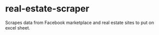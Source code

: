 # real-estate-scraper
Scrapes data from Facebook marketplace and real estate sites to put on excel sheet. 

